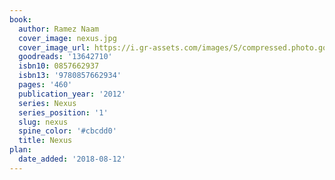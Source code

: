 ```yaml
---
book:
  author: Ramez Naam
  cover_image: nexus.jpg
  cover_image_url: https://i.gr-assets.com/images/S/compressed.photo.goodreads.com/books/1347149654l/13642710._SX98_.jpg
  goodreads: '13642710'
  isbn10: 0857662937
  isbn13: '9780857662934'
  pages: '460'
  publication_year: '2012'
  series: Nexus
  series_position: '1'
  slug: nexus
  spine_color: '#cbcdd0'
  title: Nexus
plan:
  date_added: '2018-08-12'
---
```

